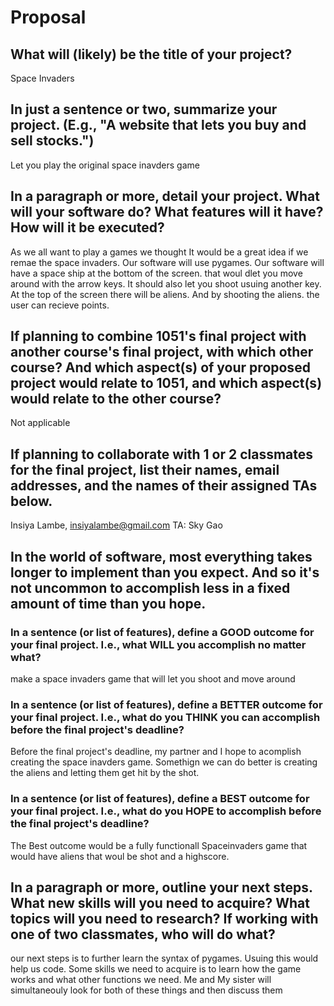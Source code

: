 # Proposal

## What will (likely) be the title of your project?

Space Invaders 

## In just a sentence or two, summarize your project. (E.g., "A website that lets you buy and sell stocks.")

Let you play the original space inavders game 

## In a paragraph or more, detail your project. What will your software do? What features will it have? How will it be executed?

As we all want to play a games we thought It would be a great idea if we remae the space invaders. Our software will use pygames.
Our software will have a space ship at the bottom of the screen. that woul dlet you move around with the arrow keys. 
It should also let you shoot usuing another key. At the top of the screen there will be aliens. And by shooting the aliens. 
the user can recieve points. 

## If planning to combine 1051's final project with another course's final project, with which other course? And which aspect(s) of your proposed project would relate to 1051, and which aspect(s) would relate to the other course?

Not applicable

## If planning to collaborate with 1 or 2 classmates for the final project, list their names, email addresses, and the names of their assigned TAs below.

Insiya Lambe, insiyalambe@gmail.com TA: Sky Gao

## In the world of software, most everything takes longer to implement than you expect. And so it's not uncommon to accomplish less in a fixed amount of time than you hope.

### In a sentence (or list of features), define a GOOD outcome for your final project. I.e., what WILL you accomplish no matter what?

make a space invaders game that will let you shoot and move around 

### In a sentence (or list of features), define a BETTER outcome for your final project. I.e., what do you THINK you can accomplish before the final project's deadline?

Before the final project's deadline, my partner and I hope to acomplish creating the space inavders game. Somethign we can do better is creating the aliens
and letting them get hit by the shot.

### In a sentence (or list of features), define a BEST outcome for your final project. I.e., what do you HOPE to accomplish before the final project's deadline?

The Best outcome would be a fully functionall Spaceinvaders game that would have aliens that woul be shot and a highscore. 


## In a paragraph or more, outline your next steps. What new skills will you need to acquire? What topics will you need to research? If working with one of two classmates, who will do what?

our next steps is to further learn the syntax of pygames. Usuing this would help us code. Some skills we need to acquire is to learn how the game works and what 
other functions we need. Me and My sister will simultaneouly look for both of these things and then discuss them
